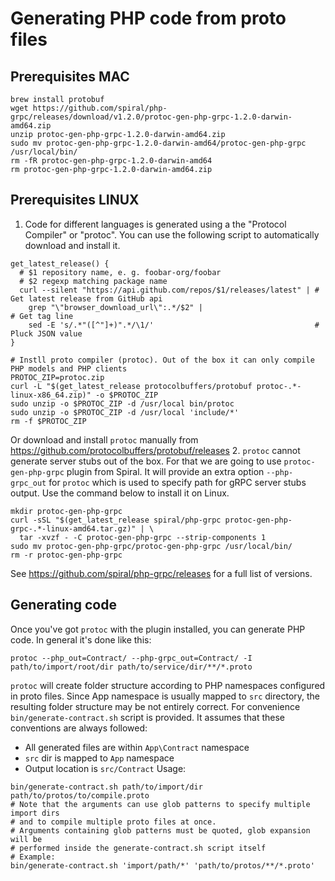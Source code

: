 # Generating PHP code from proto files
## Prerequisites MAC
```
brew install protobuf
wget https://github.com/spiral/php-grpc/releases/download/v1.2.0/protoc-gen-php-grpc-1.2.0-darwin-amd64.zip
unzip protoc-gen-php-grpc-1.2.0-darwin-amd64.zip  
sudo mv protoc-gen-php-grpc-1.2.0-darwin-amd64/protoc-gen-php-grpc /usr/local/bin/
rm -fR protoc-gen-php-grpc-1.2.0-darwin-amd64
rm protoc-gen-php-grpc-1.2.0-darwin-amd64.zip
```

## Prerequisites LINUX
1. Code for different languages is generated using a the "Protocol Compiler" or "protoc".
You can use the following script to automatically download and install it.
```shell script
get_latest_release() {
  # $1 repository name, e. g. foobar-org/foobar
  # $2 regexp matching package name
  curl --silent "https://api.github.com/repos/$1/releases/latest" | # Get latest release from GitHub api
    grep "\"browser_download_url\":.*/$2" |                                            # Get tag line
    sed -E 's/.*"([^"]+)".*/\1/'                                    # Pluck JSON value
}

# Instll proto compiler (protoc). Out of the box it can only compile PHP models and PHP clients
PROTOC_ZIP=protoc.zip
curl -L "$(get_latest_release protocolbuffers/protobuf protoc-.*-linux-x86_64.zip)" -o $PROTOC_ZIP
sudo unzip -o $PROTOC_ZIP -d /usr/local bin/protoc
sudo unzip -o $PROTOC_ZIP -d /usr/local 'include/*'
rm -f $PROTOC_ZIP
```
Or download and install `protoc` manually from https://github.com/protocolbuffers/protobuf/releases
2. `protoc` cannot generate server stubs out of the box.
For that we are going to use `protoc-gen-php-grpc` plugin from Spiral. It will provide an extra option
`--php-grpc_out` for `protoc` which is used to specify path for gRPC server stubs output.
Use the command below to install it on Linux.
```shell script
mkdir protoc-gen-php-grpc
curl -sSL "$(get_latest_release spiral/php-grpc protoc-gen-php-grpc-.*-linux-amd64.tar.gz)" | \
  tar -xvzf - -C protoc-gen-php-grpc --strip-components 1
sudo mv protoc-gen-php-grpc/protoc-gen-php-grpc /usr/local/bin/
rm -r protoc-gen-php-grpc
```
See https://github.com/spiral/php-grpc/releases for a full list of versions. 
## Generating code
Once you've got `protoc` with the plugin installed, you can generate PHP code.
In general it's done like this: 
```
protoc --php_out=Contract/ --php-grpc_out=Contract/ -I path/to/import/root/dir path/to/service/dir/**/*.proto
```
`protoc` will create folder structure according to PHP namespaces configured in proto files.
Since App namespace is usually mapped to `src` directory, the resulting folder structure may be not entirely correct.
For convenience `bin/generate-contract.sh` script is provided. It assumes that these conventions are always followed:
- All generated files are within `App\Contract` namespace
- `src` dir is mapped to `App` namespace
- Output location is `src/Contract`
Usage:
```shell script
bin/generate-contract.sh path/to/import/dir path/to/protos/to/compile.proto
# Note that the arguments can use glob patterns to specify multiple import dirs
# and to compile multiple proto files at once.
# Arguments containing glob patterns must be quoted, glob expansion will be
# performed inside the generate-contract.sh script itself
# Example:
bin/generate-contract.sh 'import/path/*' 'path/to/protos/**/*.proto'
```

